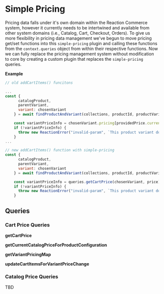 # Simple Pricing

Pricing data falls under it's own domain within the Reaction Commerce system, however it currently needs to be intertwined and available from other system domains (i.e., Catalog, Cart, Checkout, Orders). To give us more flexibility in pricing data management we've begun to move pricing get/set functions into this `simple-pricing` plugin and calling these functions from the `context.queries` object from within their respective functions. Now we can fully replace the pricing management system without modification to core by creating a custom plugin that replaces the `simple-pricing` queries.

**Example**

``` js
// old addCartItems() funcitons

...
const {
      catalogProduct,
      parentVariant,
      variant: chosenVariant
    } = await findProductAndVariant(collections, productId, productVariantId);

    const variantPriceInfo = chosenVariant.pricing[providedPrice.currencyCode];
    if (!variantPriceInfo) {
      throw new ReactionError("invalid-param", `This product variant does not have a price for ${price.currencyCode}`);
    }
...

// new addCartItems() function with simple-pricing
const {
      catalogProduct,
      parentVariant,
      variant: chosenVariant
    } = await findProductAndVariant(collections, productId, productVariantId);

    const variantPriceInfo = queries.getCartPrice(chosenVariant, price);
    if (!variantPriceInfo) {
      throw new ReactionError("invalid-param", `This product variant does not have a price for ${price.currencyCode}`);
    }
```

## Queries

### Cart Price Queries
**getCartPrice**

**getCurrentCatalogPriceForProductConfiguration**

**getVariantPricingMap**

**updateCartItemsForVariantPriceChange**

### Catalog Price Queries
TBD
